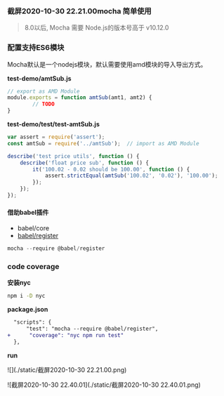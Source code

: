 ### 截屏2020-10-30 22.21.00mocha 简单使用

> 8.0以后, Mocha 需要 Node.js的版本号高于 v10.12.0

### 配置支持ES6模块

Mocha默认是一个nodejs模块，默认需要使用amd模块的导入导出方式。

**test-demo/amtSub.js**

```js
// export as AMD Module
module.exports = function amtSub(amt1, amt2) {
		// TODO 
}
```

**test-demo/test/test-amtSub.js**

```js
var assert = require('assert');
const amtSub = require('../amtSub');  // import as AMD Module

describe('test price utils', function () {
    describe('float price sub', function () {
        it('100.02 - 0.02 should be 100.00', function () {
            assert.strictEqual(amtSub('100.02', '0.02'), '100.00');
        });
    });
});
```

#### 借助babel插件

+ babel/core
+ [babel/register](https://babeljs.io/docs/en/babel-register) 

```js
mocha --require @babel/register
```

### code coverage

**安装nyc**

```bash
npm i -D nyc
```

**package.json**

```diff
  "scripts": {
      "test": "mocha --require @babel/register",
+      "coverage": "nyc npm run test"
  },
```

**run**

![](./static/截屏2020-10-30 22.21.00.png)

![截屏2020-10-30 22.40.01](./static/截屏2020-10-30 22.40.01.png)

